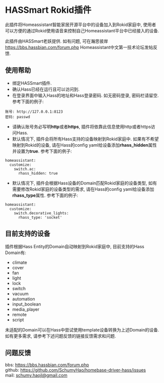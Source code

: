 # HASSmart Rokid插件
此插件将Homeassistant智能家居开源平台中的设备加入到Rokid家庭中, 使用者可以方便的通过Rokid使用语音来控制自己Homeassistant平台中已经接入的设备.    

此插件由HASSmart老妖提供.
如有问题, 可在瀚思彼岸<https://bbs.hassbian.com/forum.php> Homeassistant中文第一技术论坛发帖反馈.

## 使用帮助
- 绑定HASSmart插件.
- 确认Hass已经在运行且可以访问到.
- 在登录界面中输入Hass的地址和Hass登录密码. 如无密码登录, 密码栏请留空. 参考下面的例子:
```
账号: http://127.0.0.1:8123
密码: passwd
```
- 请确认账号务必写明**http**或者**https**, 插件将依靠此信息使用http或者https访问Hass.
- 默认情况下, 插件会将所有Hass支持的设备映射到Rokid家庭中. 如果有不希望映射到Rokid的设备, 请在Hass的config yaml给设备添加**rhass_hidden**属性并设置为**true**. 参考下面的例子:
```
homeassistant:
  customize:
    switch.ac:
      rhass_hidden: true
```
- 默认情况下, 插件会根据Hass设备的Domain匹配Rokid家庭的设备类型, 如有需要修改Rokid家庭的设备类型的需求, 请在Hass的config yaml给设备添加**rhass_type**属性. 参考下面的例子:
```
homeassistant:
  customize:
    switch.decorative_lights:
      rhass_type: 'socket'
```

## 目前支持的设备
插件根据Hass Entity的Domain自动映射到Rokid家庭中, 目前支持的Hass Domain有:
- climate
- cover
- fan
- light
- lock
- switch
- vacuum
- automation
- input_boolean
- media_player
- remote
- script

未适配的Domain可以在Hass中尝试使用template设备转换为上述Domain的设备.    
如有更多需求, 请参考下述问题反馈的链接反馈需求和问题.

## 问题反馈
bbs: <https://bbs.hassbian.com/forum.php>  
github: <https://github.com/SchumyHao/homebase-driver-hass/issues>  
mail: <schumy.haojl@gmail.com>

